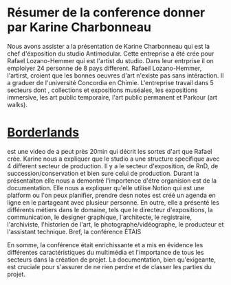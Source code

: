 <h1>Résumer de la conference donner par Karine Charbonneau</h1>


Nous avons assister a la présentation de Karine Charbonneau qui est la chef d'éxposition du studio Antimodular. Cette entreprise a été crée pour Rafael Lozano-Hemmer qui est l'artist du studio. Dans leur entrprise il on emploiyer 24 personne de 8 pays different. Rafaeil Lozano-Hemmer, l'artirst, croient que les bonnes oeuvres d'art n'existe pas sans intéraction. Il a graduer de l'université Concordia en Chimie. L'entreprise travail dans 5 secteurs dont , collections et expositions muséales, les expositions immersive, les art public temporaire, l'art public permanent et Parkour (art walks). <h1><a href="https://art21.org/watch/art-in-the-twenty-first-century/s10/rafael-lozano-hemmer-in-borderlands-extended-segment/">Borderlands</a></h1> est une video de a peut près 20min qui décrit les sortes d'art que Rafael crée. Karine nous a expliquer que le studio a une structure specifique avec 4 different secteur de production. Il y a le secteur d'exposition, de RnD, de succession/conservation et bien sure celui de production. Durant la présentaiton elle nous a demontré l'importence d'étre organision est de la documentation. Elle nous a expliquer qu'elle utilise Notion qui est une platform ou l'on peux planifier, prendre desn notes est créé un agenda en ligne en le partageant avec plusieur personne. En outre, elle a présenté les différents métiers dans le domaine, tels que le directeur d'expositions, la communication, le designer graphique, l'architecte, le registraire, l'archiviste, l'historien de l'art, le photographe/vidéographe, le producteur et l'assistant technique. Bref, la conférence ÉTAIS

 En somme, la conférence était enrichissante et a mis en évidence les différentes caractéristiques du multimédia et l'importance de tous les secteurs dans la création de projet. La documentation, bien qu'exigeante, est cruciale pour s'assurer de ne rien perdre et de classer les parties du projet.
